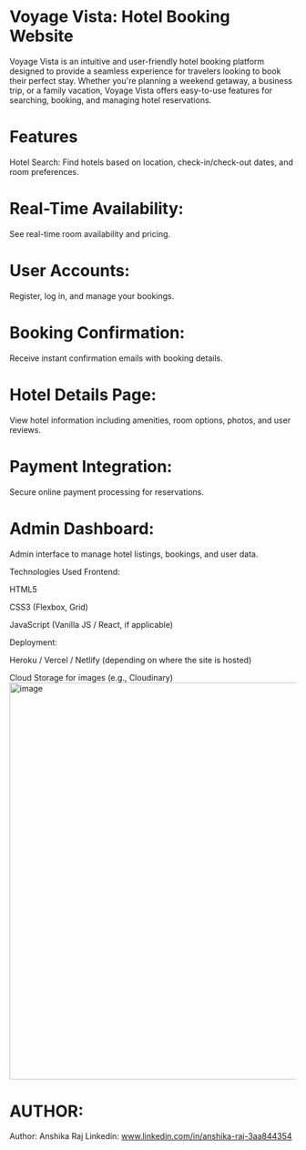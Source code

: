 # Voyage Vista: Hotel Booking Website

Voyage Vista is an intuitive and user-friendly hotel booking platform designed to provide a seamless experience for travelers looking to book their perfect stay. Whether you're planning a weekend getaway, a business trip, or a family vacation, Voyage Vista offers easy-to-use features for searching, booking, and managing hotel reservations.

# Features
Hotel Search: Find hotels based on location, check-in/check-out dates, and room preferences.

# Real-Time Availability:
See real-time room availability and pricing.

# User Accounts:
Register, log in, and manage your bookings.

# Booking Confirmation:
Receive instant confirmation emails with booking details.

# Hotel Details Page: 
View hotel information including amenities, room options, photos, and user reviews.

# Payment Integration: 
Secure online payment processing for reservations.

# Admin Dashboard: 
Admin interface to manage hotel listings, bookings, and user data.

Technologies Used
Frontend:

HTML5

CSS3 (Flexbox, Grid)

JavaScript (Vanilla JS / React, if applicable)

Deployment:

Heroku / Vercel / Netlify (depending on where the site is hosted)

Cloud Storage for images (e.g., Cloudinary)
<img width="1454" height="697" alt="image" src="https://github.com/user-attachments/assets/ca624361-ab8b-4e18-b4fa-56de3b15e5f9" />
# AUTHOR:
Author: Anshika Raj
Linkedin: www.linkedin.com/in/anshika-raj-3aa844354
